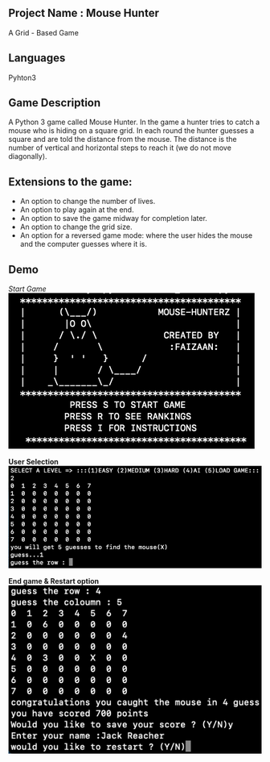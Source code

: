## Project Name : Mouse Hunter  
A Grid - Based Game

## Languages
Pyhton3

## Game Description 
A Python 3 game called Mouse Hunter. In the game a hunter tries to
catch a mouse who is hiding on a square grid. In each round the hunter guesses a square
and are told the distance from the mouse. The distance is the number of vertical and
horizontal steps to reach it (we do not move diagonally). 

## Extensions to the game:
* An option to change the number of lives.
* An option to play again at the end.
* An option to save the game midway for completion later.
* An option to change the grid size.
* An option for a reversed game mode: where the user hides the mouse and the computer guesses where it is.

## Demo

 *Start Game*
![](Images/StartImage.png)


**User Selection**
![](Images/UserInput.png)


**End game & Restart option**
![](Images/GameFinish.png)


